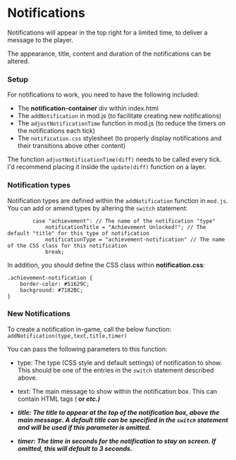 # Notifications

Notifications will appear in the top right for a limited time, to deliver a message to the player.

The appearance, title, content and duration of the notifications can be altered.

### Setup

For notifications to work, you need to have the following included:

- The **notification-container** div within index.html
- The ```addNotification``` in mod.js (to facilitate creating new notifications)
- The ```adjustNotificationTime``` function in mod.js (to reduce the timers on the notifications each tick)
- The ```notification.css``` stylesheet (to properly display notifications and their transitions above other content)

The function ```adjustNotificationTime(diff)``` needs to be called every tick. I'd recommend placing it inside the ```update(diff)``` function on a layer.

### Notification types

Notification types are defined within the ```addNotification``` function in ```mod.js```. You can add or amend types by altering the ```switch``` statement:

```
		case "achievement": // The name of the notification "type"
			notificationTitle = "Achievement Unlocked!"; // The default "title" for this type of notification
			notificationType = "achievement-notification" // The name of the CSS class for this notification
			break;
```

In addition, you should define the CSS class within **notification.css**:

```
.achievement-notification {
	border-color: #51629C;
	background: #7182BC;
}
```

### New Notifications

To create a notification in-game, call the below function:
```addNotification(type,text,title,timer)```

You can pass the following parameters to this function:

- type: The type (CSS style and default settings) of notification to show. This should be one of the entries in the ```switch``` statement described above.

- text: The main message to show within the notification box. This can contain HTML tags (<b> or <i> etc.)

- title: The title to appear at the top of the notification box, above the main message. A default title can be specified in the ```switch``` statement and will be used if this parameter is omitted.

- timer: The time in seconds for the notification to stay on screen. If omitted, this will default to 3 seconds.